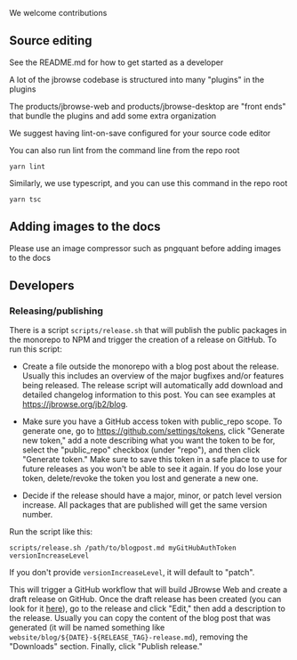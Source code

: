 We welcome contributions

## Source editing

See the README.md for how to get started as a developer

A lot of the jbrowse codebase is structured into many "plugins" in the plugins

The products/jbrowse-web and products/jbrowse-desktop are "front ends" that
bundle the plugins and add some extra organization

We suggest having lint-on-save configured for your source code editor

You can also run lint from the command line from the repo root

    yarn lint

Similarly, we use typescript, and you can use this command in the repo root

    yarn tsc

## Adding images to the docs

Please use an image compressor such as pngquant before adding images to the
docs

## Developers

### Releasing/publishing

There is a script `scripts/release.sh` that will publish the public packages in
the monorepo to NPM and trigger the creation of a release on GitHub. To run this
script:

- Create a file outside the monorepo with a blog post about the release.
  Usually this includes an overview of the major bugfixes and/or features being
  released. The release script will automatically add download and detailed
  changelog information to this post. You can see examples at
  https://jbrowse.org/jb2/blog.

- Make sure you have a GitHub access token with public_repo scope. To generate
  one, go to https://github.com/settings/tokens, click "Generate new token,"
  add a note describing what you want the token to be for, select the
  "public_repo" checkbox (under "repo"), and then click "Generate token." Make
  sure to save this token in a safe place to use for future releases as you
  won't be able to see it again. If you do lose your token, delete/revoke the
  token you lost and generate a new one.

- Decide if the release should have a major, minor, or patch level version
  increase. All packages that are published will get the same version number.

Run the script like this:

```
scripts/release.sh /path/to/blogpost.md myGitHubAuthToken versionIncreaseLevel
```

If you don't provide `versionIncreaseLevel`, it will default to "patch".

This will trigger a GitHub workflow that will build JBrowse Web and create a
draft release on GitHub. Once the draft release has been created (you can look
for it [here](https://github.com/GMOD/jbrowse-components/releases)), go to the
release and click "Edit," then add a description to the release. Usually you
can copy the content of the blog post that was generated (it will be named
something like `website/blog/${DATE}-${RELEASE_TAG}-release.md`), removing the
"Downloads" section. Finally, click "Publish release."
